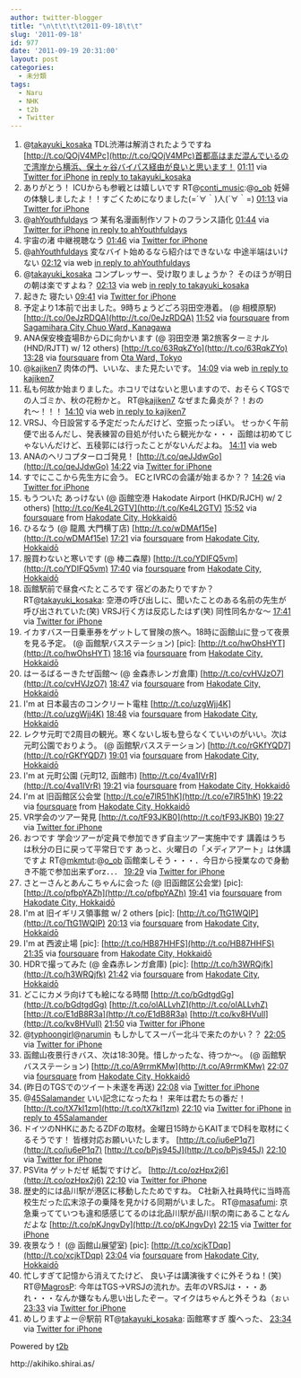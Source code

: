```yaml
---
author: twitter-blogger
title: "\n\t\t\t\t2011-09-18\t\t"
slug: '2011-09-18'
id: 977
date: '2011-09-19 20:31:00'
layout: post
categories:
  - 未分類
tags:
  - Naru
  - NHK
  - t2b
  - Twitter
---
```


<div xmlns:georss="http://www.georss.org/georss">

1.  <span><span>@[takayuki_kosaka](http://twitter.com/takayuki_kosaka "takayuki_kosaka") TDL渋滞は解消されたようですね [http://t.co/QOjV4MPc](http://t.co/QOjV4MPc)首都高はまだ混んでいるので湾岸から横浜、保土ヶ谷バイパス経由が良いと思います！</span> <span>[<span>01:11</span>](http://twitter.com/o_ob/status/115397451321585664) <span>via [Twitter for iPhone](http://twitter.com/#!/download/iphone)</span> [in reply to takayuki_kosaka](http://twitter.com/takayuki_kosaka/status/115386566851039232)</span></span>
2.  <span><span>ありがとう！ ICUからも参戦とは嬉しいです RT@[conti_music](http://twitter.com/conti_music "conti_music"):@[o_ob](http://twitter.com/o_ob "o_ob") 妊婦の体験しましたよ！！すごくためになりました(=´∀｀)人(´∀｀=)</span> <span>[<span>01:13</span>](http://twitter.com/o_ob/status/115397991531155457) <span>via [Twitter for iPhone](http://twitter.com/#!/download/iphone)</span></span></span>
3.  <span><span>@[ahYouthfuldays](http://twitter.com/ahYouthfuldays "ahYouthfuldays") つ 某有名漫画制作ソフトのフランス語化</span> <span>[<span>01:44</span>](http://twitter.com/o_ob/status/115405918308544513) <span>via [Twitter for iPhone](http://twitter.com/#!/download/iphone)</span> [in reply to ahYouthfuldays](http://twitter.com/ahYouthfuldays/status/115404351383678976)</span></span>
4.  <span><span>宇宙の渚 中継視聴なう</span> <span>[<span>01:46</span>](http://twitter.com/o_ob/status/115406370555166720) <span>via [Twitter for iPhone](http://twitter.com/#!/download/iphone)</span></span></span>
5.  <span><span>@[ahYouthfuldays](http://twitter.com/ahYouthfuldays "ahYouthfuldays") 変なバイト始めるなら紹介はできないな 中途半端はいけない</span> <span>[<span>02:12</span>](http://twitter.com/o_ob/status/115412950898065408) <span>via web</span> [in reply to ahYouthfuldays](http://twitter.com/ahYouthfuldays/status/115406828698992640)</span></span>
6.  <span><span>@[takayuki_kosaka](http://twitter.com/takayuki_kosaka "takayuki_kosaka") コンプレッサー、受け取りましょうか？ そのほうが明日の朝は楽ですよね？</span> <span>[<span>02:13</span>](http://twitter.com/o_ob/status/115413065599696897) <span>via web</span> [in reply to takayuki_kosaka](http://twitter.com/takayuki_kosaka/status/115412415209930752)</span></span>
7.  <span><span>起きた 寝たい</span> <span>[<span>09:41</span>](http://twitter.com/o_ob/status/115525915475316736) <span>via [Twitter for iPhone](http://twitter.com/#!/download/iphone)</span></span></span>
8.  <span><span>予定より1本前で出ました。9時ちょうどごろ羽田空港着。 (@ 相模原駅) [http://t.co/0eJzRDQA](http://t.co/0eJzRDQA)</span> <span>[<span>11:52</span>](http://twitter.com/o_ob/status/115558750315741184) <span>via [foursquare](http://foursquare.com)</span> from [Sagamihara City Chuo Ward, Kanagawa<span></span>](http://maps.google.com/maps?q=35.58105261,139.37099218)</span></span>
9.  <span><span>ANA保安検査場BからDに向かいます (@ 羽田空港 第2旅客ターミナル (HND/RJTT) w/ 12 others) [http://t.co/63RqkZYo](http://t.co/63RqkZYo)</span> <span>[<span>13:28</span>](http://twitter.com/o_ob/status/115582909125111809) <span>via [foursquare](http://foursquare.com)</span> from [Ota Ward, Tokyo<span></span>](http://maps.google.com/maps?q=35.55137977,139.78840828)</span></span>
10.  <span><span>@[kajiken7](http://twitter.com/kajiken7 "kajiken7") 肉体の門、いいな、また見たいです。</span> <span>[<span>14:09</span>](http://twitter.com/o_ob/status/115593273346756608) <span>via web</span> [in reply to kajiken7](http://twitter.com/kajiken7/status/115591638289620992)</span></span>
11.  <span><span>私も何故か始まりました。ホコリではないと思いますので、おそらくTGSでの人ゴミか、秋の花粉かと。 RT@[kajiken7](http://twitter.com/kajiken7 "kajiken7") なぜまた鼻炎が？！おのれ〜！！！</span> <span>[<span>14:10</span>](http://twitter.com/o_ob/status/115593451365609473) <span>via web</span> [in reply to kajiken7](http://twitter.com/kajiken7/status/115591775476916224)</span></span>
12.  <span><span>VRSJ、今日設営する予定だったんだけど、空振ったっぽい。 せっかく午前便で出るんだし、発表練習の目処が付いたら観光かな・・・ 函館は初めてじゃないんだけど、五稜郭には行ったことがないんだよね。</span> <span>[<span>14:11</span>](http://twitter.com/o_ob/status/115593741024235520) <span>via web</span></span></span>
13.  <span><span>ANAのヘリコプターロゴ発見！ [http://t.co/qeJJdwGo](http://t.co/qeJJdwGo)</span> <span>[<span>14:22</span>](http://twitter.com/o_ob/status/115596577669787648) <span>via [Twitter for iPhone](http://twitter.com/#!/download/iphone)</span></span></span>
14.  <span><span>すでにここから先生方に会う。 ECとIVRCの会議が始まるか？？</span> <span>[<span>14:26</span>](http://twitter.com/o_ob/status/115597585611362304) <span>via [Twitter for iPhone](http://twitter.com/#!/download/iphone)</span></span></span>
15.  <span><span>もうついた あっけない (@ 函館空港 Hakodate Airport (HKD/RJCH) w/ 2 others) [http://t.co/Ke4L2GTV](http://t.co/Ke4L2GTV)</span> <span>[<span>15:52</span>](http://twitter.com/o_ob/status/115619138524811264) <span>via [foursquare](http://foursquare.com)</span> from [Hakodate City, Hokkaidō<span></span>](http://maps.google.com/maps?q=41.77568044,140.81573725)</span></span>
16.  <span><span>ひるなう (@ 龍鳳 大門横丁店) [http://t.co/wDMAf15e](http://t.co/wDMAf15e)</span> <span>[<span>17:21</span>](http://twitter.com/o_ob/status/115641536200458240) <span>via [foursquare](http://foursquare.com)</span> from [Hakodate City, Hokkaidō<span></span>](http://maps.google.com/maps?q=41.772358,140.729949)</span></span>
17.  <span><span>服買わないと寒いです (@ 棒二森屋) [http://t.co/YDIFQ5vm](http://t.co/YDIFQ5vm)</span> <span>[<span>17:40</span>](http://twitter.com/o_ob/status/115646382961991680) <span>via [foursquare](http://foursquare.com)</span> from [Hakodate City, Hokkaidō<span></span>](http://maps.google.com/maps?q=41.772436,140.728241)</span></span>
18.  <span><span>函館駅前で昼食べたところです 宿どのあたりですか？ RT@[takayuki_kosaka](http://twitter.com/takayuki_kosaka "takayuki_kosaka"): 空港の呼び出しに、聞いたことのある名前の先生が呼び出されていた(笑) VRSJ行く方は反応したはず(笑) 同性同名かな～</span> <span>[<span>17:41</span>](http://twitter.com/o_ob/status/115646727679262720) <span>via [Twitter for iPhone](http://twitter.com/#!/download/iphone)</span></span></span>
19.  <span><span>イカすバス一日乗車券をゲットして冒険の旅へ。18時に函館山に登って夜景を見る予定。 (@ 函館駅バスステーション) [pic]: [http://t.co/hwOhsHYT](http://t.co/hwOhsHYT)</span> <span>[<span>18:16</span>](http://twitter.com/o_ob/status/115655520769146880) <span>via [foursquare](http://foursquare.com)</span> from [Hakodate City, Hokkaidō<span></span>](http://maps.google.com/maps?q=41.772934,140.727855)</span></span>
20.  <span><span>はーるばるーきたぜ函館～ (@ 金森赤レンガ倉庫) [http://t.co/cvHVJzO7](http://t.co/cvHVJzO7)</span> <span>[<span>18:47</span>](http://twitter.com/o_ob/status/115663194005061632) <span>via [foursquare](http://foursquare.com)</span> from [Hakodate City, Hokkaidō<span></span>](http://maps.google.com/maps?q=41.76628643,140.71577668)</span></span>
21.  <span><span>I'm at 日本最古のコンクリート電柱 [http://t.co/uzgWjj4K](http://t.co/uzgWjj4K)</span> <span>[<span>18:48</span>](http://twitter.com/o_ob/status/115663479360339969) <span>via [foursquare](http://foursquare.com)</span> from [Hakodate City, Hokkaidō<span></span>](http://maps.google.com/maps?q=41.765103,140.716638)</span></span>
22.  <span><span>レクサ元町で2周目の観光。寒くないし坂も登らなくていいのがいい。次は元町公園でおりよう。 (@ 函館駅バスステーション) [http://t.co/rGKfYQD7](http://t.co/rGKfYQD7)</span> <span>[<span>19:01</span>](http://twitter.com/o_ob/status/115666682470608896) <span>via [foursquare](http://foursquare.com)</span> from [Hakodate City, Hokkaidō<span></span>](http://maps.google.com/maps?q=41.772934,140.727855)</span></span>
23.  <span><span>I'm at 元町公園 (元町12, 函館市) [http://t.co/4va1IVrR](http://t.co/4va1IVrR)</span> <span>[<span>19:21</span>](http://twitter.com/o_ob/status/115671908170731520) <span>via [foursquare](http://foursquare.com)</span> from [Hakodate City, Hokkaidō<span></span>](http://maps.google.com/maps?q=41.76542218,140.70977926)</span></span>
24.  <span><span>I'm at 旧函館区公会堂 [http://t.co/e7lR51hK](http://t.co/e7lR51hK)</span> <span>[<span>19:22</span>](http://twitter.com/o_ob/status/115672208088641536) <span>via [foursquare](http://foursquare.com)</span> from [Hakodate City, Hokkaidō<span></span>](http://maps.google.com/maps?q=41.76502206,140.70891023)</span></span>
25.  <span><span>VR学会のツアー発見 [http://t.co/tF93JKB0](http://t.co/tF93JKB0)</span> <span>[<span>19:27</span>](http://twitter.com/o_ob/status/115673280995790848) <span>via [Twitter for iPhone](http://twitter.com/#!/download/iphone)</span></span></span>
26.  <span><span>おつです 学会ツアーが定員で参加できず自主ツアー実施中です 講義はうちは秋分の日に戻って平常日です あっと、火曜日の「メディアアート」は休講ですよ RT@[mkmtut](http://twitter.com/mkmtut "mkmtut"):@[o_ob](http://twitter.com/o_ob "o_ob") 函館楽しそう・・・．今日から授業なので身動き不能で参加出来ずorz．．．</span> <span>[<span>19:29</span>](http://twitter.com/o_ob/status/115673794374406144) <span>via [Twitter for iPhone](http://twitter.com/#!/download/iphone)</span></span></span>
27.  <span><span>さとーさんとあんこちゃんに会った (@ 旧函館区公会堂) [pic]: [http://t.co/pfbpYAZh](http://t.co/pfbpYAZh)</span> <span>[<span>19:41</span>](http://twitter.com/o_ob/status/115676907567185920) <span>via [foursquare](http://foursquare.com)</span> from [Hakodate City, Hokkaidō<span></span>](http://maps.google.com/maps?q=41.76502206,140.70891023)</span></span>
28.  <span><span>I'm at 旧イギリス領事館 w/ 2 others [pic]: [http://t.co/TtG1WQIP](http://t.co/TtG1WQIP)</span> <span>[<span>20:13</span>](http://twitter.com/o_ob/status/115685034152837120) <span>via [foursquare](http://foursquare.com)</span> from [Hakodate City, Hokkaidō<span></span>](http://maps.google.com/maps?q=41.765954,140.71063)</span></span>
29.  <span><span>I'm at 西波止場 [pic]: [http://t.co/HB87HHFS](http://t.co/HB87HHFS)</span> <span>[<span>21:35</span>](http://twitter.com/o_ob/status/115705530026172417) <span>via [foursquare](http://foursquare.com)</span> from [Hakodate City, Hokkaidō<span></span>](http://maps.google.com/maps?q=41.76646248,140.71527243)</span></span>
30.  <span><span>HDRで撮ってみた (@ 金森赤レンガ倉庫) [pic]: [http://t.co/h3WRQjfk](http://t.co/h3WRQjfk)</span> <span>[<span>21:42</span>](http://twitter.com/o_ob/status/115707414367580160) <span>via [foursquare](http://foursquare.com)</span> from [Hakodate City, Hokkaidō<span></span>](http://maps.google.com/maps?q=41.76628643,140.71577668)</span></span>
31.  <span><span>どこにカメラ向けても絵になる時間 [http://t.co/bGdtgdGg](http://t.co/bGdtgdGg) [http://t.co/olALLvhZ](http://t.co/olALLvhZ) [http://t.co/E1dB8R3a](http://t.co/E1dB8R3a) [http://t.co/kv8HVuIl](http://t.co/kv8HVuIl)</span> <span>[<span>21:50</span>](http://twitter.com/o_ob/status/115709328488538112) <span>via [Twitter for iPhone](http://twitter.com/#!/download/iphone)</span></span></span>
32.  <span><span>@[typhoongirl](http://twitter.com/typhoongirl "typhoongirl")@[narumin](http://twitter.com/narumin "narumin") もしかしてスーパー北斗で来たのかい？？</span> <span>[<span>22:05</span>](http://twitter.com/o_ob/status/115713148593520640) <span>via [Twitter for iPhone](http://twitter.com/#!/download/iphone)</span></span></span>
33.  <span><span>函館山夜景行きバス、次は18:30発。惜しかったな、待つか～。 (@ 函館駅バスステーション) [http://t.co/A9rrmKMw](http://t.co/A9rrmKMw)</span> <span>[<span>22:07</span>](http://twitter.com/o_ob/status/115713567285710848) <span>via [foursquare](http://foursquare.com)</span> from [Hakodate City, Hokkaidō<span></span>](http://maps.google.com/maps?q=41.772934,140.727855)</span></span>
34.  <span><span>(昨日のTGSでのツイート未遂を再送)</span> <span>[<span>22:08</span>](http://twitter.com/o_ob/status/115713942269071360) <span>via [Twitter for iPhone](http://twitter.com/#!/download/iphone)</span></span></span>
35.  <span><span>@[45Salamander](http://twitter.com/45Salamander "45Salamander") いい記念になったね！ 来年は君たちの番だ！ [http://t.co/tX7kl1zm](http://t.co/tX7kl1zm)</span> <span>[<span>22:10</span>](http://twitter.com/o_ob/status/115714271660343296) <span>via [Twitter for iPhone](http://twitter.com/#!/download/iphone)</span> [in reply to 45Salamander](http://twitter.com/45Salamander/status/115155749667213312)</span></span>
36.  <span><span>ドイツのNHKにあたるZDFの取材。金曜日15時からKAITまでD科を取材にくるそうです！ 皆様対応お願いいたします。 [http://t.co/iu6eP1q7](http://t.co/iu6eP1q7) [http://t.co/bPjs945J](http://t.co/bPjs945J)</span> <span>[<span>22:10</span>](http://twitter.com/o_ob/status/115714276722884608) <span>via [Twitter for iPhone](http://twitter.com/#!/download/iphone)</span></span></span>
37.  <span><span>PSVita ゲットだぜ 紙製ですけど。 [http://t.co/ozHpx2j6](http://t.co/ozHpx2j6)</span> <span>[<span>22:10</span>](http://twitter.com/o_ob/status/115714339763261440) <span>via [Twitter for iPhone](http://twitter.com/#!/download/iphone)</span></span></span>
38.  <span><span>歴史的には品川駅が港区に移動したためですね。 C社新入社員時代に当時高校生だった広末涼子の乗降を見かける同期がいました。 RT@[masafumi](http://twitter.com/masafumi "masafumi"): 京急乗ってていつも違和感感じてるのは北品川駅が品川駅の南にあることなんだよな [http://t.co/pKJngvDy](http://t.co/pKJngvDy)</span> <span>[<span>22:15</span>](http://twitter.com/o_ob/status/115715669554757634) <span>via [Twitter for iPhone](http://twitter.com/#!/download/iphone)</span></span></span>
39.  <span><span>夜景なう！ (@ 函館山展望室) [pic]: [http://t.co/xcjkTDqp](http://t.co/xcjkTDqp)</span> <span>[<span>23:04</span>](http://twitter.com/o_ob/status/115728010329604096) <span>via [foursquare](http://foursquare.com)</span> from [Hakodate City, Hokkaidō<span></span>](http://maps.google.com/maps?q=41.75943610,140.70448458)</span></span>
40.  <span><span>忙しすぎて記憶から消えてたけど、 良い子は講演後すぐに外そうね！(笑) RT@[MagrosP](http://twitter.com/MagrosP "MagrosP"): 今年はTGS→VRSJの流れか。去年のVRSJは・・・あれ・・・なんか嫌なもん思い出したぞー。マイクはちゃんと外そうね（ぉぃ</span> <span>[<span>23:33</span>](http://twitter.com/o_ob/status/115735271840022528) <span>via [Twitter for iPhone](http://twitter.com/#!/download/iphone)</span></span></span>
41.  <span><span>めしりますよー＠駅前 RT@[takayuki_kosaka](http://twitter.com/takayuki_kosaka "takayuki_kosaka"): 函館寒すぎ 腹へった、</span> <span>[<span>23:34</span>](http://twitter.com/o_ob/status/115735527650635776) <span>via [Twitter for iPhone](http://twitter.com/#!/download/iphone)</span></span></span>

</div>

Powered by [t2b](http://t2b.utilz.jp/)

<div>http://akihiko.shirai.as/</div>